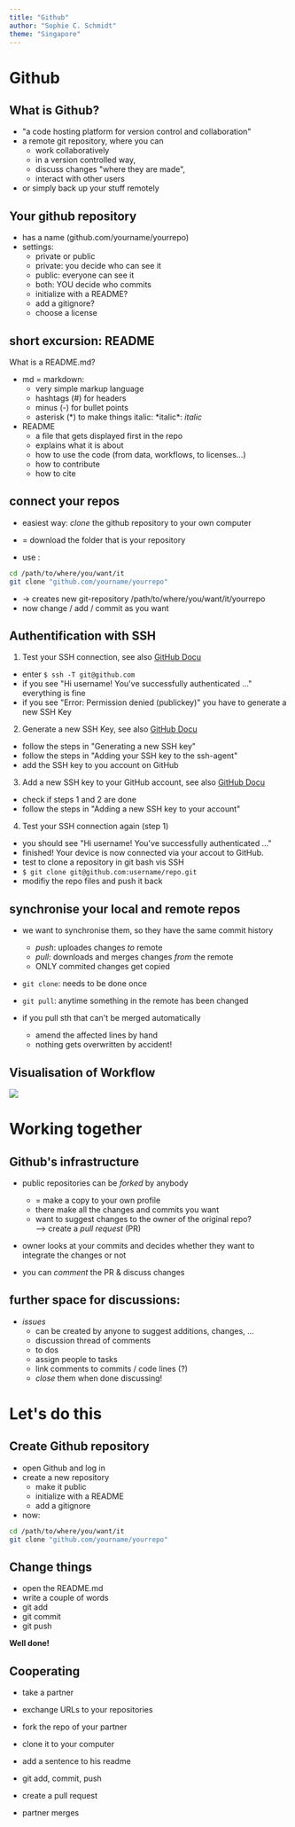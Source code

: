 ```yaml
---
title: "Github"
author: "Sophie C. Schmidt"
theme: "Singapore"
---
```

# Github

## What is Github?

- "a code hosting platform for version control and collaboration"
- a remote git repository, where you can
  - work collaboratively
  - in a version controlled way,
  - discuss changes "where they are made",
  - interact with other users
- or simply back up your stuff remotely

## Your github repository

- has a name (github.com/yourname/yourrepo)
- settings:
  - private or public
  - private: you decide who can see it
  - public: everyone can see it
   - both: YOU decide who commits
  - initialize with a README?
  - add a gitignore?
  - choose a license

## short excursion: **README**

What is a README.md?

- md = markdown:
  - very simple markup language
  - hashtags (#) for headers
  - minus (-) for bullet points
  - asterisk (\*) to make things italic: \*italic\*: *italic*
- README
  - a file that gets displayed first in the repo
  - explains what it is about
  - how to use the code (from data, workflows, to licenses...)
  - how to contribute
  - how to cite

## connect your repos

- easiest way: *clone* the github repository to your own computer
- = download the folder that is your repository

- use :
``` bash
cd /path/to/where/you/want/it
git clone "github.com/yourname/yourrepo"
```

- -> creates new git-repository /path/to/where/you/want/it/yourrepo
- now change / add / commit as you want

## Authentification with SSH

1. Test your SSH connection, see also [GitHub Docu](https://docs.github.com/en/authentication/connecting-to-github-with-ssh/testing-your-ssh-connection)

- enter `$ ssh -T git@github.com`
- if you see "Hi username! You've successfully authenticated ..." everything is fine
- if you see "Error: Permission denied (publickey)" you have to generate a new SSH Key

2. Generate a new SSH Key, see also [GitHub Docu](https://docs.github.com/en/authentication/connecting-to-github-with-ssh/generating-a-new-ssh-key-and-adding-it-to-the-ssh-agent)

- follow the steps in "Generating a new SSH key"
- follow the steps in "Adding your SSH key to the ssh-agent"
- add the SSH key to you account on GitHub

3. Add a new SSH key to your GitHub account, see also [GitHub Docu](https://docs.github.com/en/authentication/connecting-to-github-with-ssh/adding-a-new-ssh-key-to-your-github-account)

- check if steps 1 and 2 are done
- follow the steps in "Adding a new SSH key to your account"

4. Test your SSH connection again (step 1)

- you should see "Hi username! You've successfully authenticated ..."
- finished! Your device is now connected via your accout to GitHub.
- test to clone a repository in git bash vis SSH
- `$ git clone git@github.com:username/repo.git`
- modifiy the repo files and push it back

## synchronise your local and remote repos

- we want to synchronise them, so they have the same commit history
  - *push*: uploades changes *to* remote
  - *pull*: downloads and merges changes *from* the remote
  - ONLY commited changes get copied

- `git clone`: needs to be done once
- `git pull`: anytime something in the remote has been changed

- if you pull sth that can't be merged automatically
  - amend the affected lines by hand
  - nothing gets overwritten by accident!
  
## Visualisation of Workflow

![](https://dev.vividbreeze.com/wp-content/uploads/2018/03/gitBasicsRemote.jpg)

<!--- show these steps --->


# Working together

## Github's infrastructure

- public repositories can be *forked* by anybody
  - = make a copy to your own profile
  - there make all the changes and commits you want
  - want to suggest changes to the owner of the original repo?   
  --> create a *pull request* (PR)

- owner looks at your commits and decides whether they want to integrate the changes or not
- you can *comment* the PR & discuss changes

## further space for discussions:

- *issues*
  - can be created by anyone to suggest additions, changes, ...
  - discussion thread of comments
  - to dos
  - assign people to tasks
  - link comments to commits / code lines (?)
  - *close* them when done discussing!

<!--- show and tell with 1 partner --->


# Let's do this

<!--- workshop content --->
## Create Github repository

- open Github and log in
- create a new repository
  - make it public
  - initialize with a README
  - add a gitignore
- now:
``` bash
cd /path/to/where/you/want/it
git clone "github.com/yourname/yourrepo"
```

## Change things

<!--- workshop content --->

- open the README.md
- write a couple of words
- git add
- git commit
- git push

**Well done!**

## Cooperating 
<!--- workshop content --->

- take a partner
- exchange URLs to your repositories
- fork the repo of your partner
- clone it to your computer
- add a sentence to his readme
- git add, commit, push
- create a pull request

- partner merges
